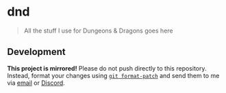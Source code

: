 # dnd

> All the stuff I use for Dungeons & Dragons goes here

## Development

**This project is mirrored!** Please do not push directly to this repository. Instead, format your changes using [`git format-patch`](https://git-scm.com/docs/git-format-patch) and send them to me via [email](mailto:git@zue.dev) or [Discord](https://discord.com/users/723361818940276736).
